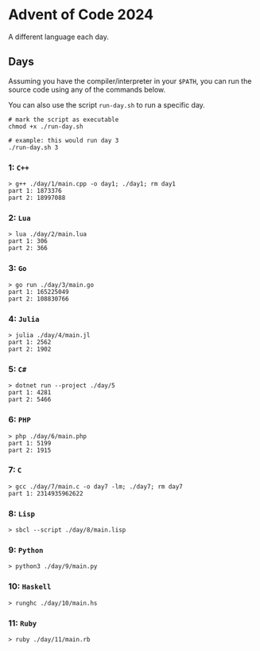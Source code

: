 # Advent of Code 2024
A different language each day. 
## Days
Assuming you have the compiler/interpreter in your `$PATH`, you can run the source code using any of the commands below.

You can also use the script `run-day.sh` to run a specific day.
```
# mark the script as executable
chmod +x ./run-day.sh

# example: this would run day 3
./run-day.sh 3
```

### 1: `C++`
```
> g++ ./day/1/main.cpp -o day1; ./day1; rm day1
part 1: 1873376
part 2: 18997088
```
### 2: `Lua`
```
> lua ./day/2/main.lua
part 1: 306
part 2: 366
```
### 3: `Go`
```
> go run ./day/3/main.go
part 1: 165225049
part 2: 108830766
```
### 4: `Julia`
```
> julia ./day/4/main.jl
part 1: 2562
part 2: 1902
```
### 5: `C#`
```
> dotnet run --project ./day/5
part 1: 4281
part 2: 5466
```
### 6: `PHP`
```
> php ./day/6/main.php
part 1: 5199
part 2: 1915
```
### 7: `C`
```
> gcc ./day/7/main.c -o day7 -lm; ./day7; rm day7
part 1: 2314935962622
```
### 8: `Lisp`
```
> sbcl --script ./day/8/main.lisp
```
### 9: `Python`
```
> python3 ./day/9/main.py
```
### 10: `Haskell`
```
> runghc ./day/10/main.hs
```
### 11: `Ruby`
```
> ruby ./day/11/main.rb
```